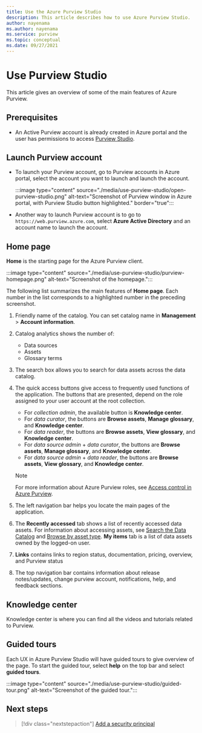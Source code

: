 ```yaml
---
title: Use the Azure Purview Studio
description: This article describes how to use Azure Purview Studio. 
author: nayenama
ms.author: nayenama
ms.service: purview
ms.topic: conceptual
ms.date: 09/27/2021
---
```


# Use Purview Studio

This article gives an overview of some of the main features of Azure Purview.

## Prerequisites

* An Active Purview account is already created in Azure portal and the user has permissions to access [Purview Studio](https://ms.web.purview.azure.com/resource/).

## Launch Purview account

* To launch your Purview account, go to Purview accounts in Azure portal, select the account you want to launch and launch the account.

  :::image type="content" source="./media/use-purview-studio/open-purview-studio.png" alt-text="Screenshot of Purview window in Azure portal, with Purview Studio button highlighted." border="true":::

* Another way to launch Purview account is to go to `https://web.purview.azure.com`, select **Azure Active Directory** and an account name to launch the account.

## Home page

**Home** is the starting page for the Azure Purview client.

:::image type="content" source="./media/use-purview-studio/purview-homepage.png" alt-text="Screenshot of the homepage.":::

The following list summarizes the main features of **Home page**. Each number in the list corresponds to a highlighted number in the preceding screenshot.

1. Friendly name of the catalog. You can set catalog name in **Management** > **Account information**.

2. Catalog analytics shows the number of:

   * Data sources
   * Assets
   * Glossary terms

3. The search box allows you to search for data assets across the data catalog.

4. The quick access buttons give access to frequently used functions of the application. The buttons that are presented, depend on the role assigned to your user account at the root collection.

   * For *collection admin*, the available button is **Knowledge center**.
   * For *data curator*, the buttons are **Browse assets**, **Manage glossary**, and **Knowledge center**.
   * For *data reader*, the buttons are **Browse assets**, **View glossary**, and **Knowledge center**.
   * For *data source admin* + *data curator*, the buttons are **Browse assets**, **Manage glossary**, and **Knowledge center**.
   * For *data source admin* + *data reader*, the buttons are **Browse assets**, **View glossary**, and **Knowledge center**.
  
   > [!NOTE]
   > For more information about Azure Purview roles, see [Access control in Azure Purview](catalog-permissions.md).

5. The left navigation bar helps you locate the main pages of the application.   
6. The **Recently accessed** tab shows a list of recently accessed data assets. For information about accessing assets, see [Search the Data Catalog](how-to-search-catalog.md) and [Browse by asset type](how-to-browse-catalog.md#browse-experience).  **My items** tab is a list of data assets owned by the logged-on user.
7. **Links** contains links to region status, documentation, pricing, overview, and Purview status
8. The top navigation bar contains information about release notes/updates, change purview account, notifications, help, and feedback sections.

## Knowledge center

Knowledge center is where you can find all the videos and tutorials related to Purview.

## Guided tours

Each UX in Azure Purview Studio will have guided tours to give overview of the page. To start the guided tour, select **help** on the top bar and select **guided tours**.

:::image type="content" source="./media/use-purview-studio/guided-tour.png" alt-text="Screenshot of the guided tour.":::

## Next steps

> [!div class="nextstepaction"]
> [Add a security principal](tutorial-scan-data.md)
